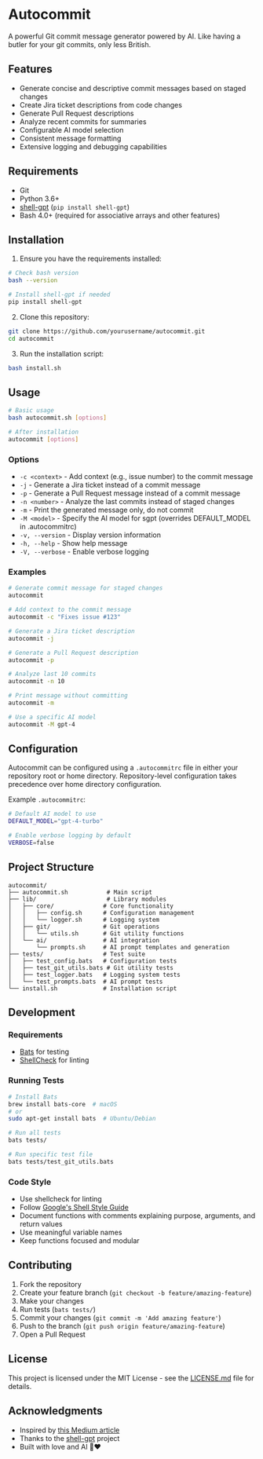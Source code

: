# Autocommit

A powerful Git commit message generator powered by AI. Like having a butler for your git commits, only less British.

## Features

- Generate concise and descriptive commit messages based on staged changes
- Create Jira ticket descriptions from code changes
- Generate Pull Request descriptions
- Analyze recent commits for summaries
- Configurable AI model selection
- Consistent message formatting
- Extensive logging and debugging capabilities

## Requirements

- Git
- Python 3.6+
- [shell-gpt](https://github.com/TheR1D/shell_gpt) (`pip install shell-gpt`)
- Bash 4.0+ (required for associative arrays and other features)

## Installation

1. Ensure you have the requirements installed:

```bash
# Check bash version
bash --version

# Install shell-gpt if needed
pip install shell-gpt
```

2. Clone this repository:

```bash
git clone https://github.com/yourusername/autocommit.git
cd autocommit
```

3. Run the installation script:

```bash
bash install.sh
```

## Usage

```bash
# Basic usage
bash autocommit.sh [options]

# After installation
autocommit [options]
```

### Options

- `-c <context>` - Add context (e.g., issue number) to the commit message
- `-j` - Generate a Jira ticket instead of a commit message
- `-p` - Generate a Pull Request message instead of a commit message
- `-n <number>` - Analyze the last <number> commits instead of staged changes
- `-m` - Print the generated message only, do not commit
- `-M <model>` - Specify the AI model for sgpt (overrides DEFAULT_MODEL in .autocommitrc)
- `-v, --version` - Display version information
- `-h, --help` - Show help message
- `-V, --verbose` - Enable verbose logging

### Examples

```bash
# Generate commit message for staged changes
autocommit

# Add context to the commit message
autocommit -c "Fixes issue #123"

# Generate a Jira ticket description
autocommit -j

# Generate a Pull Request description
autocommit -p

# Analyze last 10 commits
autocommit -n 10

# Print message without committing
autocommit -m

# Use a specific AI model
autocommit -M gpt-4
```

## Configuration

Autocommit can be configured using a `.autocommitrc` file in either your repository root or home directory. Repository-level configuration takes precedence over home directory configuration.

Example `.autocommitrc`:

```bash
# Default AI model to use
DEFAULT_MODEL="gpt-4-turbo"

# Enable verbose logging by default
VERBOSE=false
```

## Project Structure

```
autocommit/
├── autocommit.sh           # Main script
├── lib/                    # Library modules
│   ├── core/              # Core functionality
│   │   ├── config.sh      # Configuration management
│   │   └── logger.sh      # Logging system
│   ├── git/               # Git operations
│   │   └── utils.sh       # Git utility functions
│   └── ai/                # AI integration
│       └── prompts.sh     # AI prompt templates and generation
├── tests/                 # Test suite
│   ├── test_config.bats   # Configuration tests
│   ├── test_git_utils.bats # Git utility tests
│   ├── test_logger.bats   # Logging system tests
│   └── test_prompts.bats  # AI prompt tests
└── install.sh             # Installation script
```

## Development

### Requirements

- [Bats](https://github.com/bats-core/bats-core) for testing
- [ShellCheck](https://www.shellcheck.net/) for linting

### Running Tests

```bash
# Install Bats
brew install bats-core  # macOS
# or
sudo apt-get install bats  # Ubuntu/Debian

# Run all tests
bats tests/

# Run specific test file
bats tests/test_git_utils.bats
```

### Code Style

- Use shellcheck for linting
- Follow [Google's Shell Style Guide](https://google.github.io/styleguide/shellguide.html)
- Document functions with comments explaining purpose, arguments, and return values
- Use meaningful variable names
- Keep functions focused and modular

## Contributing

1. Fork the repository
2. Create your feature branch (`git checkout -b feature/amazing-feature`)
3. Make your changes
4. Run tests (`bats tests/`)
5. Commit your changes (`git commit -m 'Add amazing feature'`)
6. Push to the branch (`git push origin feature/amazing-feature`)
7. Open a Pull Request

## License

This project is licensed under the MIT License - see the [LICENSE.md](LICENSE.md) file for details.

## Acknowledgments

- Inspired by [this Medium article](https://medium.com/@marc_fasel/smash-your-git-commit-messages-like-a-champ-using-chatgpt-0cbe8ea7b3df)
- Thanks to the [shell-gpt](https://github.com/TheR1D/shell_gpt) project
- Built with love and AI 🤖❤️
